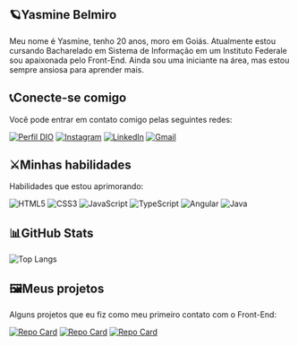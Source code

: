 ## 🪐Yasmine Belmiro

Meu nome é Yasmine, tenho 20 anos, moro em Goiás. Atualmente estou cursando Bacharelado em Sistema de Informação em um Instituto Federale sou apaixonada pelo Front-End. Ainda sou uma iniciante na área, mas estou sempre ansiosa para aprender mais.

## 📞Conecte-se comigo
Você pode entrar em contato comigo pelas seguintes redes:

[![Perfil DIO](https://img.shields.io/badge/-Meu%20Perfil%20na%20DIO-240046?style=for-the-badge)](https://www.dio.me/users/devyasminebelmiro)
[![Instagram](https://img.shields.io/badge/-Instagram-240046?style=for-the-badge&logo=instagram&logoColor=white)](https://www.instagram.com/thatskymine/)
[![LinkedIn](https://img.shields.io/badge/LinkedIn-240046?style=for-the-badge&logo=linkedin&logoColor=white)](https://www.linkedin.com/in//yasmine-oliveira-belmiro-471612282)
[![Gmail](https://img.shields.io/badge/Gmail-240046?style=for-the-badge&logo=gmail&logoColor=white)](mailto:devyasminebelmiro@gmail.com)

## ⚔️Minhas habilidades
Habilidades que estou aprimorando:

![HTML5](https://img.shields.io/badge/HTML5-240046?style=for-the-badge&logo=html5&logoColor=white)
![CSS3](https://img.shields.io/badge/CSS3-240046?style=for-the-badge&logo=css3&logoColor=white)
![JavaScript](https://img.shields.io/badge/JavaScript-240046?style=for-the-badge&logo=javascript&logoColor=white)
![TypeScript](https://img.shields.io/badge/TypeScript-240046?style=for-the-badge&logo=typescript&logoColor=white)
![Angular](https://img.shields.io/badge/Angular-240046?style=for-the-badge&logo=angular&logoColor=white)
![Java](https://img.shields.io/badge/java-240046?style=for-the-badge&logo=openjdk&logoColor=white)

## 📊GitHub Stats
![Top Langs](https://github-readme-stats-git-masterrstaa-rickstaa.vercel.app/api/top-langs/?username=YasmineOBelmiro&bg_color=240046&border_color=c8b6ff&title_color=b79ced&text_color=FFF)

## 🖼️Meus projetos
Alguns projetos que eu fiz como meu primeiro contato com o Front-End:

[![Repo Card](https://github-readme-stats.vercel.app/api/pin/?username=YasmineOBelmiro&repo=angular-project&bg_color=240046&border_color=30A3DC&show_icons=true&icon_color=FFAFCC&title_color=b79ced&text_color=FFF)](https://github.com/YasmineOBelmiro/angular-project)
[![Repo Card](https://github-readme-stats.vercel.app/api/pin/?username=YasmineOBelmiro&repo=Shoper-Books&bg_color=240046&border_color=30A3DC&show_icons=true&icon_color=FFAFCC&title_color=b79ced&text_color=FFF)](https://github.com/YasmineOBelmiro/Shoper-Books)
[![Repo Card](https://github-readme-stats.vercel.app/api/pin/?username=YasmineOBelmiro&repo=Steven_Universe&bg_color=240046&border_color=30A3DC&show_icons=true&icon_color=FFAFCC&title_color=b79ced&text_color=FFF)](https://github.com/YasmineOBelmiro/Steven_Universe)